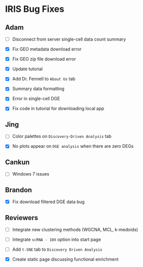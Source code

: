 # IRIS Bug Fixes

## Adam
-   [ ] Disconnect from server single-cell data count summary
-   [x] Fix GEO metadata download error
-   [x] Fix GEO zip file download error
-   [x] Update tutorial
-   [x] Add Dr. Fennell to `About Us` tab
-   [x] Summary data formatting
-   [x] Error in single-cell DGE
-   [x] Fix code in tutorial for downloading local app


## Jing
-   [ ] Color palettes on `Discovery-Driven Analysis` tab
-   [x] No plots appear on `DGE analysis` when there are zero DEGs


## Cankun
-   [ ] Windows 7 issues


## Brandon
-   [x] Fix download filtered DGE data bug

## Reviewers
-   [ ] Integrate new clustering methods (WGCNA, MCL, k-medoids)
-   [ ] Integrate `scRNA - 10X` option into start page
-   [ ] Add `t-SNE` tab to `Discovery Driven Analysis`
-   [x] Create static page discussing functional enrichment

